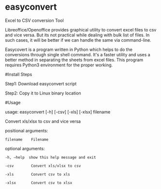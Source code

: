 # easyconvert
Excel to CSV conversion Tool

Libreoffice/Openoffice provides graphical utility to convert excel files to csv and vice versa.  But its not practical while dealing with bulk list of files. In such cases, it will be better if we can handle the same via command-line.

Easycovert is a program written in Python which helps to do the conversions through single shell command. It's a faster utility and uses a better method in separating the sheets from excel files. This program requires Python3 environment for the proper working.

#Install Steps

Step1: Download easyconvert script

Step2: Copy it to Linux binary location

#Usage

usage: easyconvert [-h] [-csv] [-xls] [-xlsx] filename

Convert xls/xlsx to csv and vice versa

positional arguments:

    filename    Filename

optional arguments:

    -h, –help  show this help message and exit

    -csv        Convert xls/xlsx to csv

    -xls        Convert csv to xls

    -xlsx       Convert csv to xlsx
